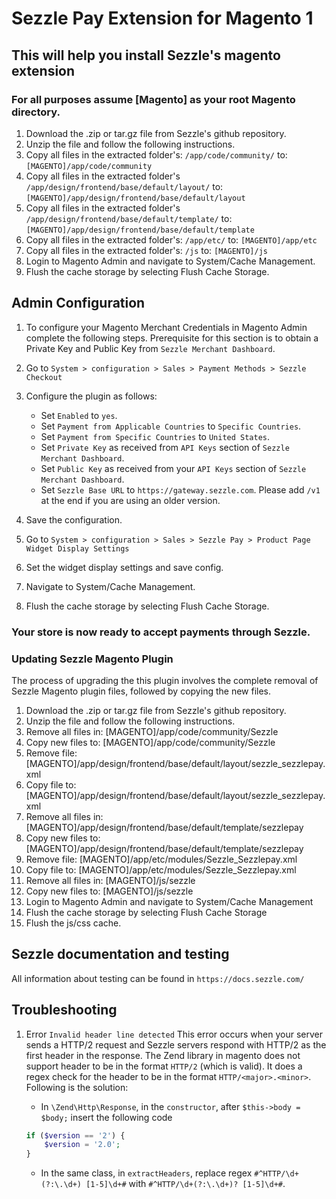 # Sezzle Pay Extension for Magento 1

## This will help you install Sezzle's magento extension

### For all purposes assume [Magento] as your root Magento directory.

1. Download the .zip or tar.gz file from Sezzle's github repository.
2. Unzip the file and follow the following instructions.
3. Copy all files in the extracted folder's: `/app/code/community/` to: `[MAGENTO]/app/code/community`
4. Copy all files in the extracted folder's `/app/design/frontend/base/default/layout/` to: `[MAGENTO]/app/design/frontend/base/default/layout`
5. Copy all files in the extracted folder's `/app/design/frontend/base/default/template/` to: `[MAGENTO]/app/design/frontend/base/default/template`
6. Copy all files in the extracted folder's: `/app/etc/` to: `[MAGENTO]/app/etc`
7. Copy all files in the extracted folder's: `/js` to: `[MAGENTO]/js`
8. Login to Magento Admin and navigate to System/Cache Management.
9. Flush the cache storage by selecting Flush Cache Storage.

## Admin Configuration

1. To configure your Magento Merchant Credentials in Magento Admin complete the following steps. Prerequisite for this section is to obtain a Private Key and Public Key from `Sezzle Merchant Dashboard`.

2. Go to `System > configuration > Sales > Payment Methods > Sezzle Checkout`

3. Configure the plugin as follows:
    * Set `Enabled` to `yes`.
    * Set `Payment from Applicable Countries` to `Specific Countries`.
    * Set `Payment from Specific Countries` to `United States`.
    * Set `Private Key` as received from `API Keys` section of `Sezzle Merchant Dashboard`.
    * Set `Public Key` as received from your `API Keys` section of `Sezzle Merchant Dashboard`.
    * Set `Sezzle Base URL` to `https://gateway.sezzle.com`. Please add `/v1` at the end if you are using an older version.

4. Save the configuration.
5. Go to `System > configuration > Sales > Sezzle Pay > Product Page Widget Display Settings`
6. Set the widget display settings and save config.
7. Navigate to System/Cache Management.
8. Flush the cache storage by selecting Flush Cache Storage.

### Your store is now ready to accept payments through Sezzle.

### Updating Sezzle Magento Plugin
The process of upgrading the this plugin involves the complete removal of Sezzle Magento plugin files, followed by copying the new files.
1. Download the .zip or tar.gz file from Sezzle's github repository.
2. Unzip the file and follow the following instructions.
3. Remove all files in: 
[MAGENTO]/app/code/community/Sezzle
4. Copy new files to: 
[MAGENTO]/app/code/community/Sezzle
5. Remove file: 
[MAGENTO]/app/design/frontend/base/default/layout/sezzle_sezzlepay.xml
6. Copy file to: 
[MAGENTO]/app/design/frontend/base/default/layout/sezzle_sezzlepay.xml
7. Remove all files in: 
[MAGENTO]/app/design/frontend/base/default/template/sezzlepay
8. Copy new files to:
[MAGENTO]/app/design/frontend/base/default/template/sezzlepay
9. Remove file: 
[MAGENTO]/app/etc/modules/Sezzle_Sezzlepay.xml
10. Copy file to:
[MAGENTO]/app/etc/modules/Sezzle_Sezzlepay.xml
11. Remove all files in: 
[MAGENTO]/js/sezzle
12. Copy new files to: 
[MAGENTO]/js/sezzle
13. Login to Magento Admin and navigate to System/Cache Management
14. Flush the cache storage by selecting Flush Cache Storage
15. Flush the js/css cache.


## Sezzle documentation and testing
All information about testing can be found in `https://docs.sezzle.com/`

## Troubleshooting
1. Error `Invalid header line detected`
This error occurs when your server sends a HTTP/2 request and Sezzle servers respond with HTTP/2 as the first header in the response. The Zend library in magento does not support header to be in the format `HTTP/2` (which is valid). It does a regex check for the header to be in the format `HTTP/<major>.<minor>`. Following is the solution:
    * In `\Zend\Http\Response`, in the `constructor`, after `$this->body = $body;` insert the following code

    ```php
    if ($version == '2') {
        $version = '2.0';
    }
    ```

    * In the same class, in `extractHeaders`, replace regex `#^HTTP/\d+(?:\.\d+) [1-5]\d+#` with `#^HTTP/\d+(?:\.\d+)? [1-5]\d+#`.
    